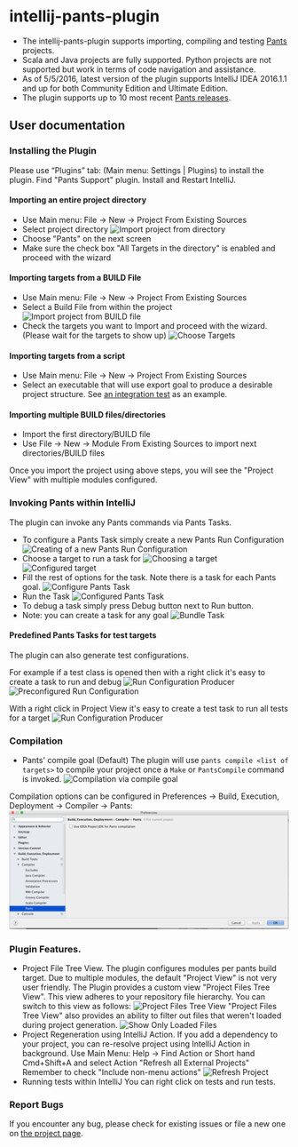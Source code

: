 # intellij-pants-plugin

* The intellij-pants-plugin supports importing, compiling and testing [Pants](http://pantsbuild.github.io/) projects.
* Scala and Java projects are fully supported. Python projects are not supported but work in terms of code navigation and assistance.
* As of 5/5/2016, latest version of the plugin supports IntelliJ IDEA 2016.1.1 and up for both Community Edition and Ultimate Edition.
* The plugin supports up to 10 most recent [Pants releases](https://pantsbuild.github.io/changelog.html).

## User documentation

### Installing the Plugin
Please use “Plugins” tab: (Main menu: Settings | Plugins) to install the plugin.
Find "Pants Support" plugin. Install and Restart IntelliJ.

#### Importing an entire project directory
  * Use Main menu: File -> New -> Project From Existing Sources
  * Select project directory
     ![Import project from directory](images/import_dir1.png)
  * Choose "Pants" on the next screen
  * Make sure the check box "All Targets in the directory" is enabled and proceed with the wizard

#### Importing targets from a BUILD File
  * Use Main menu: File -> New -> Project From Existing Sources
  * Select a Build File from within the project
     ![Import project from BUILD file](images/import_file1.png)
  * Check the targets you want to Import and proceed with the wizard. (Please wait for the targets to show up)
     ![Choose Targets](images/import_file2.png)

#### Importing targets from a script
  * Use Main menu: File -> New -> Project From Existing Sources
  * Select an executable that will use export goal to produce a desirable project structure.
    See [an integration test](testData/testprojects/intellij-integration/export1.sh) as an example.

#### Importing multiple BUILD files/directories
  * Import the first directory/BUILD file
  * Use File -> New -> Module From Existing Sources to import next directories/BUILD files

Once you import the project using above steps, you will see the "Project View" with multiple modules configured.

### Invoking Pants within IntelliJ
The plugin can invoke any Pants commands via Pants Tasks.
  * To configure a Pants Task simply create a new Pants Run Configuration
    ![Creating of a new Pants Run Configuration](images/tasks/add_pants_run_config.png)
  * Choose a target to run a task for
    ![Choosing a target](images/tasks/configure_target.png)
    ![Configured target](images/tasks/configured_target.png)
  * Fill the rest of options for the task. Note there is a task for each Pants goal.
    ![Configure Pants Task](images/tasks/configure_pants_task.png)
  * Run the Task
    ![Configured Pants Task](images/tasks/task_run.png)
  * To debug a task simply press Debug button next to Run button.
  * Note: you can create a task for any goal
    ![Bundle Task](images/tasks/bundle_task.png)

#### Predefined Pants Tasks for test targets
The plugin can also generate test configurations.

For example if a test class is opened then with a right click it's easy to create a task to run and debug
    ![Run Configuration Producer](images/tasks/create_task_from_context_single.png)
    ![Preconfigured Run Configuration](images/tasks/preconfigured_task_single_test.png)

With a right click in Project View it's easy to create a test task to run all tests for a target
    ![Run Configuration Producer](images/tasks/create_task_from_context_all.png)

### Compilation
* Pants' compile goal (Default)
  The plugin will use `pants compile <list of targets>` to compile your project once a `Make` or `PantsCompile` command is invoked.
  ![Compilation via compile goal ](images/compilation_via_compile_goal.png)

Compilation options can be configured in Preferences -> Build, Execution, Deployment -> Compiler -> Pants:
![Compilation Options](images/compilation_options.png)

### Plugin Features.
* Project File Tree View.
  The plugin configures modules per pants build target. Due to multiple modules, the default "Project View" is not very user friendly.
  The Plugin provides a custom view "Project Files Tree View". This view adheres to your repository file hierarchy.
  You can switch to this view as follows:
  ![Project Files Tree View](images/project_files_tree_view.png)
  "Project Files Tree View" also provides an ability to filter out files that weren't loaded during project generation.
  ![Show Only Loaded Files](images/show_only_loaded_files.jpg)
* Project Regeneration using IntelliJ Action.
  If you add a dependency to your project, you can re-resolve project using IntelliJ Action in background.
  Use Main Menu: Help -> Find Action or Short hand Cmd+Shift+A and select Action "Refresh all External Projects"
  Remember to check "Include non-menu actions"
  ![Refresh Project](images/refresh_action.png)
* Running tests within IntelliJ
  You can right click on tests and run tests.

### Report Bugs
If you encounter any bug, please check for existing issues or file a new one on [the project page](https://github.com/pantsbuild/intellij-pants-plugin/issues).